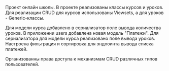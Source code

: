 Проект онлайн школы.
В проекте реализованы классы курсов и уроков. 
Для реализации CRUD для курсов использованы Viewsets, а для уроков - Generic-классы.

Для модели курса добавлено в сериализатор поле вывода количества уроков.
В приложении users добавлена новая модель "Платежи".
Для сериализатора для модели курса реализовано поле вывода уроков.
Настроена фильтрация и сортировка для эндпоинта вывода списка платежей.

Организованны права доступа к механизмам CRUD различных типов пользователей.
